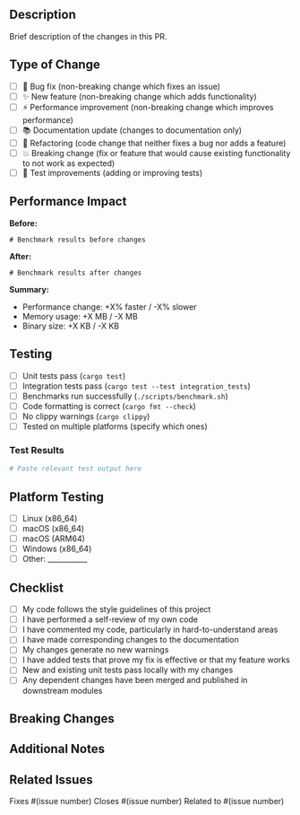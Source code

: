 ## Description

Brief description of the changes in this PR.

## Type of Change

- [ ] 🐛 Bug fix (non-breaking change which fixes an issue)
- [ ] ✨ New feature (non-breaking change which adds functionality)
- [ ] ⚡ Performance improvement (non-breaking change which improves performance)
- [ ] 📚 Documentation update (changes to documentation only)
- [ ] 🔧 Refactoring (code change that neither fixes a bug nor adds a feature)
- [ ] 💥 Breaking change (fix or feature that would cause existing functionality to not work as expected)
- [ ] 🧪 Test improvements (adding or improving tests)

## Performance Impact

<!-- If this is a performance-related change, please provide benchmark results -->

**Before:**
```
# Benchmark results before changes
```

**After:**
```
# Benchmark results after changes
```

**Summary:**
- Performance change: +X% faster / -X% slower
- Memory usage: +X MB / -X MB
- Binary size: +X KB / -X KB

## Testing

- [ ] Unit tests pass (`cargo test`)
- [ ] Integration tests pass (`cargo test --test integration_tests`)
- [ ] Benchmarks run successfully (`./scripts/benchmark.sh`)
- [ ] Code formatting is correct (`cargo fmt --check`)
- [ ] No clippy warnings (`cargo clippy`)
- [ ] Tested on multiple platforms (specify which ones)

### Test Results

```bash
# Paste relevant test output here
```

## Platform Testing

- [ ] Linux (x86_64)
- [ ] macOS (x86_64)
- [ ] macOS (ARM64)
- [ ] Windows (x86_64)
- [ ] Other: ___________

## Checklist

- [ ] My code follows the style guidelines of this project
- [ ] I have performed a self-review of my own code
- [ ] I have commented my code, particularly in hard-to-understand areas
- [ ] I have made corresponding changes to the documentation
- [ ] My changes generate no new warnings
- [ ] I have added tests that prove my fix is effective or that my feature works
- [ ] New and existing unit tests pass locally with my changes
- [ ] Any dependent changes have been merged and published in downstream modules

## Breaking Changes

<!-- If this is a breaking change, describe what breaks and how to migrate -->

## Additional Notes

<!-- Any additional information, context, or screenshots -->

## Related Issues

<!-- Link to related issues -->
Fixes #(issue number)
Closes #(issue number)
Related to #(issue number) 
